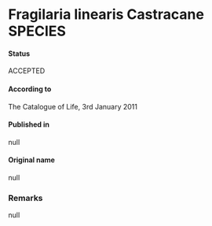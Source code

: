 Fragilaria linearis Castracane SPECIES
=======

#### Status
ACCEPTED

#### According to
The Catalogue of Life, 3rd January 2011

#### Published in
null

#### Original name
null

### Remarks
null